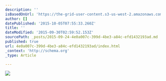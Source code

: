 ```yaml
---
description: ''
isBasedOnUrl: 'https://the-grid-user-content.s3-us-west-2.amazonaws.com/b6121062-1d1b-425e-89f8-f2482a3d00ac.png'
author: []
datePublished: '2015-10-05T07:55:33.260Z'
title: ''
dateModified: '2015-09-30T02:59:52.153Z'
sourcePath: _posts/2015-09-24-4e0a007c-399d-4be3-a84c-efd1432193ad.md
published: true
url: 4e0a007c-399d-4be3-a84c-efd1432193ad/index.html
_context: 'http://schema.org'
_type: Article

---
```

![](https://the-grid-user-content.s3-us-west-2.amazonaws.com/b6121062-1d1b-425e-89f8-f2482a3d00ac.png)